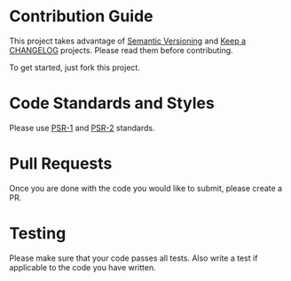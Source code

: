 Contribution Guide
==================

This project takes advantage of [Semantic Versioning] and [Keep a CHANGELOG]
projects. Please read them before contributing.

To get started, just fork this project.

# Code Standards and Styles

Please use [PSR-1] and [PSR-2] standards.

# Pull Requests

Once you are done with the code you would like to submit, please create a PR.

# Testing

Please make sure that your code passes all tests. Also write a test if
applicable to the code you have written.

[Semantic Versioning]: http://semver.org/
[Keep a CHANGELOG]: http://keepachangelog.com/
[PSR-1]: http://www.php-fig.org/psr/psr-1/
[PSR-2]: http://www.php-fig.org/psr/psr-2/

